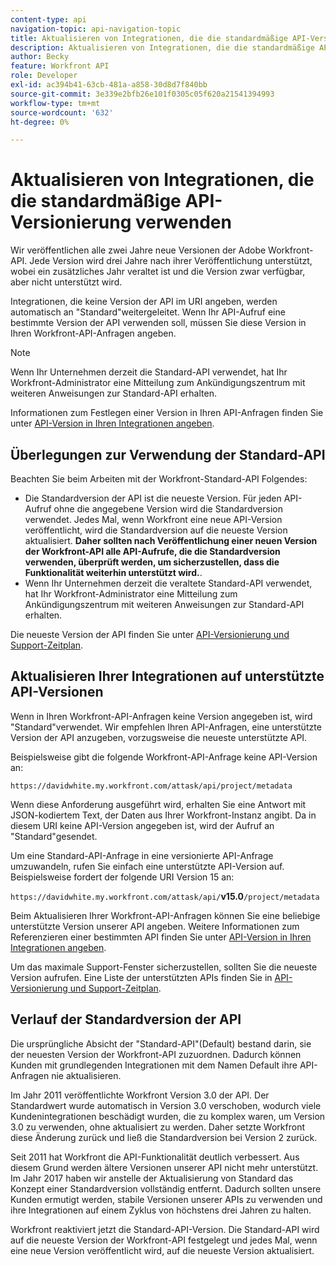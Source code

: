 ```yaml
---
content-type: api
navigation-topic: api-navigation-topic
title: Aktualisieren von Integrationen, die die standardmäßige API-Versionierung verwenden
description: Aktualisieren von Integrationen, die die standardmäßige API-Versionierung verwenden
author: Becky
feature: Workfront API
role: Developer
exl-id: ac394b41-63cb-481a-a858-30d8d7f840bb
source-git-commit: 3e339e2bfb26e101f0305c05f620a21541394993
workflow-type: tm+mt
source-wordcount: '632'
ht-degree: 0%

---
```


# Aktualisieren von Integrationen, die die standardmäßige API-Versionierung verwenden

Wir veröffentlichen alle zwei Jahre neue Versionen der Adobe Workfront-API. Jede Version wird drei Jahre nach ihrer Veröffentlichung unterstützt, wobei ein zusätzliches Jahr veraltet ist und die Version zwar verfügbar, aber nicht unterstützt wird.

Integrationen, die keine Version der API im URI angeben, werden automatisch an &quot;Standard&quot;weitergeleitet. Wenn Ihr API-Aufruf eine bestimmte Version der API verwenden soll, müssen Sie diese Version in Ihren Workfront-API-Anfragen angeben.

>[!NOTE]
>
>Wenn Ihr Unternehmen derzeit die Standard-API verwendet, hat Ihr Workfront-Administrator eine Mitteilung zum Ankündigungszentrum mit weiteren Anweisungen zur Standard-API erhalten.

Informationen zum Festlegen einer Version in Ihren API-Anfragen finden Sie unter [API-Version in Ihren Integrationen angeben](../../wf-api/api/specify-api-version-integrations.md).

## Überlegungen zur Verwendung der Standard-API

Beachten Sie beim Arbeiten mit der Workfront-Standard-API Folgendes:

* Die Standardversion der API ist die neueste Version. Für jeden API-Aufruf ohne die angegebene Version wird die Standardversion verwendet. Jedes Mal, wenn Workfront eine neue API-Version veröffentlicht, wird die Standardversion auf die neueste Version aktualisiert. **Daher sollten nach Veröffentlichung einer neuen Version der Workfront-API alle API-Aufrufe, die die Standardversion verwenden, überprüft werden, um sicherzustellen, dass die Funktionalität weiterhin unterstützt wird.**.
* Wenn Ihr Unternehmen derzeit die veraltete Standard-API verwendet, hat Ihr Workfront-Administrator eine Mitteilung zum Ankündigungszentrum mit weiteren Anweisungen zur Standard-API erhalten.

Die neueste Version der API finden Sie unter [API-Versionierung und Support-Zeitplan](../../wf-api/api/api-version-support-schedule.md).

## Aktualisieren Ihrer Integrationen auf unterstützte API-Versionen

Wenn in Ihren Workfront-API-Anfragen keine Version angegeben ist, wird &quot;Standard&quot;verwendet. Wir empfehlen Ihren API-Anfragen, eine unterstützte Version der API anzugeben, vorzugsweise die neueste unterstützte API.

Beispielsweise gibt die folgende Workfront-API-Anfrage keine API-Version an:

`https://davidwhite.my.workfront.com/attask/api/project/metadata`

Wenn diese Anforderung ausgeführt wird, erhalten Sie eine Antwort mit JSON-kodiertem Text, der Daten aus Ihrer Workfront-Instanz angibt. Da in diesem URI keine API-Version angegeben ist, wird der Aufruf an &quot;Standard&quot;gesendet.

Um eine Standard-API-Anfrage in eine versionierte API-Anfrage umzuwandeln, rufen Sie einfach eine unterstützte API-Version auf. Beispielsweise fordert der folgende URI Version 15 an:

`https://davidwhite.my.workfront.com/attask/api/`**v15.0**`/project/metadata`

Beim Aktualisieren Ihrer Workfront-API-Anfragen können Sie eine beliebige unterstützte Version unserer API angeben. Weitere Informationen zum Referenzieren einer bestimmten API finden Sie unter [API-Version in Ihren Integrationen angeben](../../wf-api/api/specify-api-version-integrations.md).

Um das maximale Support-Fenster sicherzustellen, sollten Sie die neueste Version aufrufen. Eine Liste der unterstützten APIs finden Sie in [API-Versionierung und Support-Zeitplan](../../wf-api/api/api-version-support-schedule.md).

## Verlauf der Standardversion der API

Die ursprüngliche Absicht der &quot;Standard-API&quot;(Default) bestand darin, sie der neuesten Version der Workfront-API zuzuordnen. Dadurch können Kunden mit grundlegenden Integrationen mit dem Namen Default ihre API-Anfragen nie aktualisieren.

Im Jahr 2011 veröffentlichte Workfront Version 3.0 der API. Der Standardwert wurde automatisch in Version 3.0 verschoben, wodurch viele Kundenintegrationen beschädigt wurden, die zu komplex waren, um Version 3.0 zu verwenden, ohne aktualisiert zu werden. Daher setzte Workfront diese Änderung zurück und ließ die Standardversion bei Version 2 zurück.

Seit 2011 hat Workfront die API-Funktionalität deutlich verbessert. Aus diesem Grund werden ältere Versionen unserer API nicht mehr unterstützt. Im Jahr 2017 haben wir anstelle der Aktualisierung von Standard das Konzept einer Standardversion vollständig entfernt. Dadurch sollten unsere Kunden ermutigt werden, stabile Versionen unserer APIs zu verwenden und ihre Integrationen auf einem Zyklus von höchstens drei Jahren zu halten.

Workfront reaktiviert jetzt die Standard-API-Version. Die Standard-API wird auf die neueste Version der Workfront-API festgelegt und jedes Mal, wenn eine neue Version veröffentlicht wird, auf die neueste Version aktualisiert.

